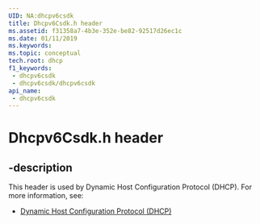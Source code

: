 ```yaml
---
UID: NA:dhcpv6csdk
title: Dhcpv6Csdk.h header
ms.assetid: f31358a7-4b3e-352e-be82-92517d26ec1c
ms.date: 01/11/2019
ms.keywords: 
ms.topic: conceptual
tech.root: dhcp
f1_keywords:
 - dhcpv6csdk
 - dhcpv6csdk/dhcpv6csdk
api_name:
 - dhcpv6csdk
---
```


# Dhcpv6Csdk.h header


## -description

This header is used by Dynamic Host Configuration Protocol (DHCP). For more information, see:

- [Dynamic Host Configuration Protocol (DHCP)](../_dhcp/index.md)

